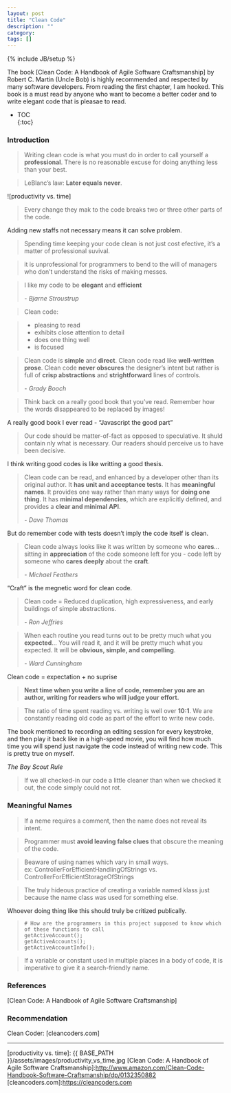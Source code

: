 ```yaml
---
layout: post
title: "Clean Code"
description: ""
category: 
tags: []
---
```

{% include JB/setup %}

The book [Clean Code: A Handbook of Agile Software Craftsmanship] by Robert C. Martin (Uncle Bob) is highly recommended and respected by many software developers. From reading the first chapter, I am hooked. This book is a must read by anyone who want to become a better coder and to write elegant code that is pleasae to read.


* TOC  
{:toc}

### Introduction
> Writing clean code is what you must do in order to call yourself a **professional**. 
> There is no reasonable excuse for doing anything less than your best.

 
> LeBlanc’s law: **Later equals never**.

![productivity vs. time]

> Every change they mak to the code breaks two or three other parts of the code.

Adding new staffs not necessary means it can solve problem.


> Spending time keeping your code clean is not just cost efective, it’s a matter of professional suvival. 

> it is unprofessional for programmers to bend to the will of managers who don’t understand the risks of making messes.

> I like my code to be **elegant** and **efficient**
> 
> <cite>- Bjarne Stroustrup</cite>

> Clean code:

> - pleasing to read
> - exhibits close attention to detail
> - does one thing well
> - is focused

> Clean code is **simple** and **direct**. Clean code read like **well-written prose**. Clean code **never obscures** the designer’s intent but rather is full of **crisp abstractions** and **strightforward** lines of controls.
> 
> <cite>- Grady Booch</cite>

> Think back on a really good book that you’ve read. Remember how the words disappeared to be replaced by images!

A really  good book I ever read - “Javascript the good part”

> Our code should be matter-of-fact as opposed to speculative. It shuld contain nly what is necessary. Our readers should perceive us to have been decisive.

I think writing good codes is like writting a good thesis. 

> Clean code can be read, and enhanced by a developer other than its original author. It **has unit and acceptance tests**. It has **meaningful names**. It provides one way rather than many ways for **doing one thing**. It has **minimal dependencies**, which are explicitly defined, and provides a **clear and minimal API**.
> 
> <cite>- Dave Thomas</cite>

But do remember code with tests doesn’t imply the code itself is clean.

> Clean code always looks like it was written by someone who **cares**... sitting in **appreciation** of the code someone left for you - code left by someone who **cares deeply** about the **craft**.
>
> <cite>- Michael Feathers</cite>

“Craft” is the megnetic word for clean code.

> Clean code = Reduced duplication, high expressiveness, and early buildings of simple abstractions.
> 
> <cite>- Ron Jeffries</cite>

> When each routine you read turns out to be pretty much what you **expected**... You will read it, and it will be pretty much what you expected. It will be **obvious, simple, and compelling**.
> 
> <cite>- Ward Cunningham</cite>

Clean code = expectation + no suprise

> **Next time when you write a line of code, remember you are an author, writing for readers who will judge your effort.**
 
 
> The ratio of time spent reading vs. writing is well over **10:1**. We are constantly reading old code as part of the effort to write new code.

The book mentioned to recording an editing session for every keystroke, and then play it back like in a high-speed movie, you will find how much time you will spend just navigate the code instead of writing new code. This is pretty true on myself.


*The Boy Scout Rule*
> If we all checked-in our code a little cleaner than when we checked it out, the code simply could not rot.


### Meaningful Names
> If a neme requires a comment, then the name does not reveal its intent.

> Programmer must **avoid leaving false clues** that obscure the meaning of the code.

> Beaware of using names which vary in small ways.  
> ex: ControllerForEfficientHandlingOfStrings vs. ControllerForEfficientStorageOfStrings

> The truly hideous practice of creating a variable named klass just because the name class was used for something else.

Whoever doing thing like this should truly be critized publically.

> 
> ```shell
> # How are the programmers in this project supposed to know which of these functions to call
> getActiveAccount();
> getActiveAccounts();
> getActiveAccountInfo();
> ```


> If a variable or constant used in multiple places in a body of code, it is imperative to give it a search-friendly name.

### References
[Clean Code: A Handbook of Agile Software Craftsmanship]


### Recommendation
Clean Coder: [cleancoders.com]



---

[productivity vs. time]: {{ BASE_PATH }}/assets/images/productivity_vs_time.jpg
[Clean Code: A Handbook of Agile Software Craftsmanship]:http://www.amazon.com/Clean-Code-Handbook-Software-Craftsmanship/dp/0132350882
[cleancoders.com]:https://cleancoders.com
